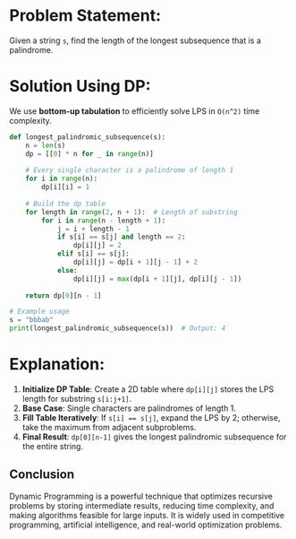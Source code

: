 # Problem Statement:
Given a string `s`, find the length of the longest subsequence that is a palindrome.

# Solution Using DP:
We use **bottom-up tabulation** to efficiently solve LPS in `O(n^2)` time complexity.

```python
def longest_palindromic_subsequence(s):
    n = len(s)
    dp = [[0] * n for _ in range(n)]
    
    # Every single character is a palindrome of length 1
    for i in range(n):
        dp[i][i] = 1
    
    # Build the dp table
    for length in range(2, n + 1):  # Length of substring
        for i in range(n - length + 1):
            j = i + length - 1
            if s[i] == s[j] and length == 2:
                dp[i][j] = 2
            elif s[i] == s[j]:
                dp[i][j] = dp[i + 1][j - 1] + 2
            else:
                dp[i][j] = max(dp[i + 1][j], dp[i][j - 1])
    
    return dp[0][n - 1]

# Example usage
s = "bbbab"
print(longest_palindromic_subsequence(s))  # Output: 4
```

# Explanation:
1. **Initialize DP Table**: Create a 2D table where `dp[i][j]` stores the LPS length for substring `s[i:j+1]`.
2. **Base Case**: Single characters are palindromes of length 1.
3. **Fill Table Iteratively**: If `s[i] == s[j]`, expand the LPS by 2; otherwise, take the maximum from adjacent subproblems.
4. **Final Result**: `dp[0][n-1]` gives the longest palindromic subsequence for the entire string.

## Conclusion
Dynamic Programming is a powerful technique that optimizes recursive problems by storing intermediate results, reducing time complexity, and making algorithms feasible for large inputs. It is widely used in competitive programming, artificial intelligence, and real-world optimization problems.

